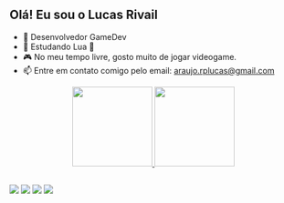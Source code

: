 ## Olá! Eu sou o Lucas Rivail
- :telescope: Desenvolvedor GameDev
- :seedling: Estudando Lua 🌙
- :video_game: No meu tempo livre, gosto muito de jogar videogame.
- :mailbox: Entre em contato comigo pelo email: araujo.rplucas@gmail.com

<div align="center">
  <a href="https://github.com/HYZIN-1">
  <img height="140em" src="https://github-readme-stats.vercel.app/api?username=hyzin-1&show_icons=true&theme=dark&include_all_commits=true&count_private=true"/>
  <img height="140em" src="https://github-readme-stats.vercel.app/api/top-langs/?username=hyzin-1&layout=compact&langs_count=7&theme=dark"/>
</div> 
 
  
</div>
  
  ##
  
  <a href="https://www.instagram.com/lucas.rivail/" target="_blank"><img src="https://img.shields.io/badge/Instagram-E4405F?style=for-the-badge&logo=instagram&logoColor=white" target="_blank"></a>
  <a href="https://twitter.com/RivailLucas" target="_blank"><img src="https://res.cloudinary.com/practicaldev/image/fetch/s--opAxX3tY--/c_limit%2Cf_auto%2Cfl_progressive%2Cq_auto%2Cw_880/https://img.shields.io/badge/Twitter-1DA1F2%3Fstyle%3Dfor-the-badge%26logo%3Dtwitter%26logoColor%3Dwhite" target="_blank"></a>
<a href = "https://discord.gg/XcvSdbPJaZ"><img src="https://res.cloudinary.com/practicaldev/image/fetch/s--kDil9AKc--/c_limit%2Cf_auto%2Cfl_progressive%2Cq_auto%2Cw_880/https://img.shields.io/badge/Discord-7289DA%3Fstyle%3Dfor-the-badge%26logo%3Ddiscord%26logoColor%3Dwhite" target="_blank"></a>
<a href ="mailto:lucasrivail.araujo@gmail.com"><img src="https://res.cloudinary.com/practicaldev/image/fetch/s--C75QF96b--/c_limit%2Cf_auto%2Cfl_progressive%2Cq_auto%2Cw_880/https://img.shields.io/badge/Gmail-D14836%3Fstyle%3Dfor-the-badge%26logo%3Dgmail%26logoColor%3Dwhite" target="_blank"></a>
